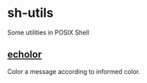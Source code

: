 # sh-utils
Some utilities in POSIX Shell

## [echolor](./echolor)
Color a message according to informed color.
